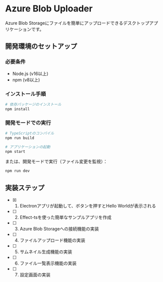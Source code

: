 # Azure Blob Uploader

Azure Blob Storageにファイルを簡単にアップロードできるデスクトップアプリケーションです。

## 開発環境のセットアップ

### 必要条件
- Node.js (v16以上)
- npm (v8以上)

### インストール手順

```bash
# 依存パッケージのインストール
npm install
```

### 開発モードでの実行

```bash
# TypeScriptのコンパイル
npm run build

# アプリケーションの起動
npm start
```

または、開発モードで実行（ファイル変更を監視）：

```bash
npm run dev
```

## 実装ステップ

- [x] 01. Electronアプリが起動して、ボタンを押すとHello Worldが表示される
- [ ] 02. Effect-tsを使った簡単なサンプルアプリを作成
- [ ] 03. Azure Blob Storageへの接続機能の実装
- [ ] 04. ファイルアップロード機能の実装
- [ ] 05. サムネイル生成機能の実装
- [ ] 06. ファイル一覧表示機能の実装
- [ ] 07. 設定画面の実装
